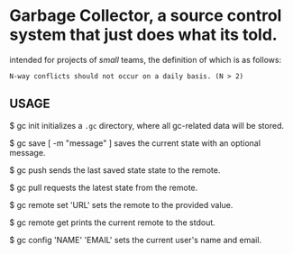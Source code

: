 # Garbage Collector, a source control system that just does what its told.

intended for projects of _small_ teams, the definition of which is as follows:

    N-way conflicts should not occur on a daily basis. (N > 2)

## USAGE

$ gc init 
    initializes a `.gc` directory, where all gc-related data will be stored.

$ gc save \[ -m "message" ] 
    saves the current state with an optional message.

$ gc push 
    sends the last saved state state to the remote.

$ gc pull 
    requests the latest state from the remote.

$ gc remote set 'URL' 
    sets the remote to the provided value.

$ gc remote get 
    prints the current remote to the stdout.

$ gc config 'NAME' 'EMAIL' 
    sets the current user's name and email.
